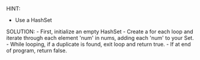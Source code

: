  HINT:
  - Use a HashSet<Integer>






SOLUTION: 
      - First, initialize an empty HashSet<Integer>
      - Create a for each loop and iterate through each element 'num' in nums, adding each 'num' to your Set.
      - While looping, if a duplicate is found, exit loop and return true.
      - If at end of program, return false.
